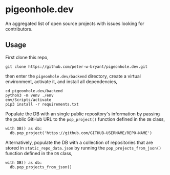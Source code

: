 # pigeonhole.dev
An aggregated list of open source projects with issues looking for contributors.

## Usage
First clone this repo,
```{bash}
git clone https://github.com/peter-w-bryant/pigeonhole.dev.git
```
then enter the `pigeonhole.dev/backend` directory, create a virtual environment, activate it, and install all dependencies,
```{bash}
cd pigeonhole.dev/backend
python3 -m venv ./env
env/Scripts/activate
pip3 install -r requirements.txt
```
Populate the DB with an single public repository's information by passing the public GitHub URL to the `pop_project()` function defined in the `DB` class,
```{python3}
with DB() as db:
  db.pop_project('https://github.com/GITHUB-USERNAME/REPO-NAME')
```
Alternatively, populate the DB with a collection of repositories that are stored in `static_repo_data.json` by running the `pop_projects_from_json()` function defined in the `DB` class,
```{python3}
with DB() as db:
  db.pop_projects_from_json()
```
